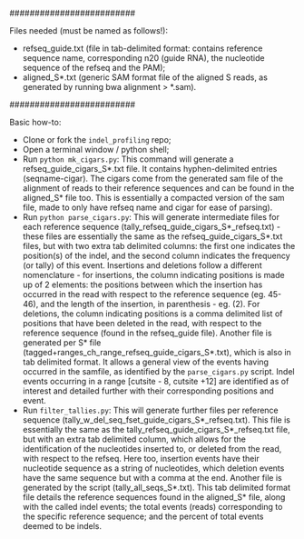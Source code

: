 #########################

Files needed (must be named as follows!):

- refseq_guide.txt (file in tab-delimited format: contains reference sequence name, 
	corresponding n20 (guide RNA), the nucleotide sequence of the refseq and the PAM);
- aligned_S*.txt (generic SAM format file of the aligned S reads, as generated by 
	running bwa alignment > *.sam).

#########################

Basic how-to:

- Clone or fork the `indel_profiling` repo;
- Open a terminal window / python shell;
- Run `python mk_cigars.py`:
	This command will generate a refseq_guide_cigars_S*.txt file. It contains hyphen-delimited entries (seqname-cigar).
	The cigars come from the generated sam file of the alignment of reads to their 
	reference sequences and can be found in the aligned_S* file too. 
	This is essentially a compacted version of the sam file, made to only have 
	refseq name and cigar for ease of parsing).
- Run `python parse_cigars.py`:
	This will generate intermediate files for each reference sequence 
	(tally_refseq_guide_cigars_S*_refseq.txt) - these files are essentially the same
	as the refseq_guide_cigars_S*.txt files, but with two extra tab delimited columns:
	the first one indicates the position(s) of the indel, and the second column 
	indicates the frequency (or tally) of this event. Insertions and deletions follow
	a different nomenclature - for insertions, the column indicating positions is made
	up of 2 elements: the positions between which the insertion has occurred in the read
	with respect to the reference sequence (eg. 45-46), and the length of the 
	insertion, in parenthesis - eg. (2). 
	For deletions, the column indicating positions is a comma delimited list of positions
	that have been deleted in the read, with respect to the reference sequence (found in
	the refseq_guide file).
	Another file is generated per S* file (tagged+ranges_ch_range_refseq_guide_cigars_S*.txt), 
	which is also in tab delimited format. It allows a general view of the events having 
	occurred in the samfile, as identified by the `parse_cigars.py` script. Indel events
	occurring in a range [cutsite - 8, cutsite +12] are identified as of interest and
	detailed further with their corresponding positions and event. 
- Run `filter_tallies.py`:
	This will generate further files per reference sequence 
	(tally_w_del_seq_fset_guide_cigars_S*_refseq.txt). This file is essentially the same 
	as the tally_refseq_guide_cigars_S*_refseq.txt file, but with an extra tab delimited
	column, which allows for the identification of the nucleotides inserted to, or 
	deleted from the read, with respect to the refseq. Here too, insertion events 
	have their nucleotide sequence as a string of nucleotides, which deletion events
	have the same sequence but with a comma at the end. 
	Another file is generated by the script (tally_all_seqs_S*.txt). This tab 
	delimited format file details the reference sequences found in the aligned_S* file,
	along with the called indel events; the total events (reads) corresponding to the
	specific reference sequence; and the percent of total events deemed to be indels. 
	
	
